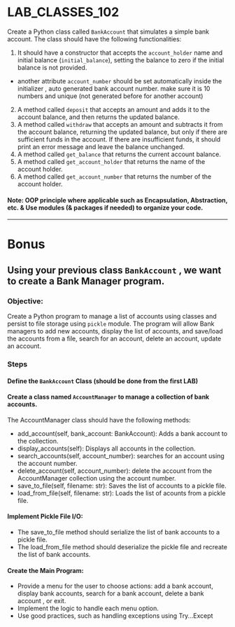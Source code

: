 # LAB_CLASSES_102

Create a Python class called `BankAccount` that simulates a simple bank account. The class should have the following functionalities:

1. It should have a constructor that accepts the `account_holder` name and initial balance (`initial_balance`), setting the balance to zero if the initial balance is not provided.

- another attribute `account_number` should be set automatically inside the initializer , auto generated bank account number. make sure it is 10 numbers and unique (not generated before for another account)

2. A method called `deposit` that accepts an amount and adds it to the account balance, and then returns the updated balance.
3. A method called `withdraw` that accepts an amount and subtracts it from the account balance, returning the updated balance, but only if there are sufficient funds in the account. If there are insufficient funds, it should print an error message and leave the balance unchanged.
4. A method called `get_balance` that returns the current account balance.
5. A method called `get_account_holder` that returns the name of the account holder.
6. A method called `get_account_number` that returns the number of the account holder.

#### Note: OOP principle where applicable such as Encapsulation, Abstraction, etc. & Use modules (& packages if needed) to organize your code.

---

# Bonus

## Using your previous class `BankAccount` , we want to create a Bank Manager program.

### Objective:

Create a Python program to manage a list of accounts using classes and persist to file storage using `pickle` module. The program will allow Bank managers to add new accounts, display the list of accounts, and save/load the accounts from a file, search for an account, delete an account, update an account.

### Steps

#### Define the `BankAccount` Class (should be done from the first LAB)

#### Create a class named `AccountManager` to manage a collection of bank accounts.

The AccountManager class should have the following methods:

- add_account(self, bank_account: BankAccount): Adds a bank account to the collection.
- display_accounts(self): Displays all accounts in the collection.
- search_accounts(self, account_number): searches for an account using the account number.
- delete_account(self, account_number): delete the account from the AccountManager collection using the account number.
- save_to_file(self, filename: str): Saves the list of accounts to a pickle file.
- load_from_file(self, filename: str): Loads the list of acounts from a pickle file.

#### Implement Pickle File I/O:

- The save_to_file method should serialize the list of bank accounts to a pickle file.
- The load_from_file method should deserialize the pickle file and recreate the list of bank accounts.

#### Create the Main Program:

- Provide a menu for the user to choose actions: add a bank account, display bank accounts, search for a bank account, delete a bank account , or exit.
- Implement the logic to handle each menu option.
- Use good practices, such as handling exceptions using Try...Except
